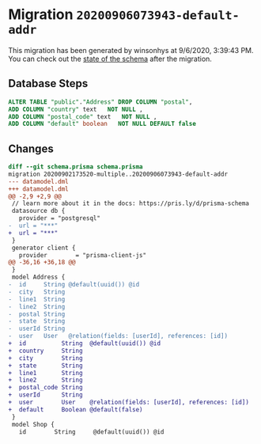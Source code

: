 # Migration `20200906073943-default-addr`

This migration has been generated by winsonhys at 9/6/2020, 3:39:43 PM.
You can check out the [state of the schema](./schema.prisma) after the migration.

## Database Steps

```sql
ALTER TABLE "public"."Address" DROP COLUMN "postal",
ADD COLUMN "country" text   NOT NULL ,
ADD COLUMN "postal_code" text   NOT NULL ,
ADD COLUMN "default" boolean   NOT NULL DEFAULT false
```

## Changes

```diff
diff --git schema.prisma schema.prisma
migration 20200902173520-multiple..20200906073943-default-addr
--- datamodel.dml
+++ datamodel.dml
@@ -2,9 +2,9 @@
 // learn more about it in the docs: https://pris.ly/d/prisma-schema
 datasource db {
   provider = "postgresql"
-  url = "***"
+  url = "***"
 }
 generator client {
   provider        = "prisma-client-js"
@@ -36,16 +36,18 @@
 }
 model Address {
-  id     String @default(uuid()) @id
-  city   String
-  line1  String
-  line2  String
-  postal String
-  state  String
-  userId String
-  user   User   @relation(fields: [userId], references: [id])
+  id          String  @default(uuid()) @id
+  country     String
+  city        String
+  state       String
+  line1       String
+  line2       String
+  postal_code String
+  userId      String
+  user        User    @relation(fields: [userId], references: [id])
+  default     Boolean @default(false)
 }
 model Shop {
   id        String     @default(uuid()) @id
```


